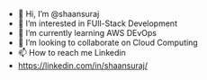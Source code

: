 - 👋 Hi, I’m @shaansuraj
- 👀 I’m interested in FUll-Stack Development
- 🌱 I’m currently learning AWS DEvOps
- 💞️ I’m looking to collaborate on Cloud Computing
- 📫 How to reach me Linkedin 
- https://linkedin.com/in/shaansuraj/
